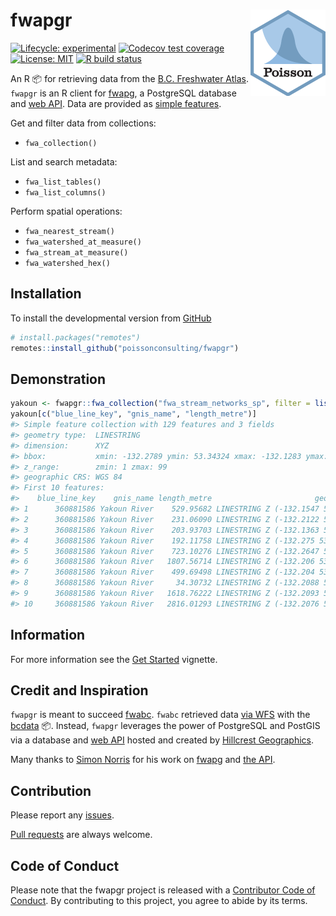 
<!-- README.md is generated from README.Rmd. Please edit that file -->

# fwapgr <img src="man/figures/logo.png" align="right" />

<!-- badges: start -->

[![Lifecycle:
experimental](https://img.shields.io/badge/lifecycle-experimental-orange.svg)](https://www.tidyverse.org/lifecycle/#experimental)
[![Codecov test
coverage](https://codecov.io/gh/poissonconsulting/fwapgr/branch/master/graph/badge.svg)](https://codecov.io/gh/poissonconsulting/fwapgr?branch=master)
[![License:
MIT](https://img.shields.io/badge/License-MIT-green.svg)](https://opensource.org/licenses/MIT)
[![R build
status](https://github.com/poissonconsulting/fwapgr/workflows/R-CMD-check/badge.svg)](https://github.com/poissonconsulting/fwapgr/actions)
<!-- badges: end -->

An R 📦 for retrieving data from the [B.C. Freshwater
Atlas](https://www2.gov.bc.ca/gov/content/data/geographic-data-services/topographic-data/freshwater).
`fwapgr` is an R client for [fwapg](https://github.com/smnorris/fwapg),
a PostgreSQL database and [web API](https://hillcrestgeo.ca/fwapg/).
Data are provided as [simple features](https://github.com/r-spatial/sf).

Get and filter data from collections:

  - `fwa_collection()`

List and search metadata:

  - `fwa_list_tables()`  
  - `fwa_list_columns()`

Perform spatial operations:

  - `fwa_nearest_stream()`  
  - `fwa_watershed_at_measure()`  
  - `fwa_stream_at_measure()`  
  - `fwa_watershed_hex()`

## Installation

To install the developmental version from
[GitHub](https://github.com/poissonconsulting/fwapgr)

``` r
# install.packages("remotes")
remotes::install_github("poissonconsulting/fwapgr")
```

## Demonstration

``` r
yakoun <- fwapgr::fwa_collection("fwa_stream_networks_sp", filter = list(gnis_name = 'Yakoun River'))
yakoun[c("blue_line_key", "gnis_name", "length_metre")]
#> Simple feature collection with 129 features and 3 fields
#> geometry type:  LINESTRING
#> dimension:      XYZ
#> bbox:           xmin: -132.2789 ymin: 53.34324 xmax: -132.1283 ymax: 53.65705
#> z_range:        zmin: 1 zmax: 99
#> geographic CRS: WGS 84
#> First 10 features:
#>    blue_line_key    gnis_name length_metre                       geometry
#> 1      360881586 Yakoun River    529.95682 LINESTRING Z (-132.1547 53....
#> 2      360881586 Yakoun River    231.06090 LINESTRING Z (-132.2122 53....
#> 3      360881586 Yakoun River    203.93703 LINESTRING Z (-132.1363 53....
#> 4      360881586 Yakoun River    192.11758 LINESTRING Z (-132.275 53.3...
#> 5      360881586 Yakoun River    723.10276 LINESTRING Z (-132.2647 53....
#> 6      360881586 Yakoun River   1807.56714 LINESTRING Z (-132.206 53.6...
#> 7      360881586 Yakoun River    499.69498 LINESTRING Z (-132.204 53.6...
#> 8      360881586 Yakoun River     34.30732 LINESTRING Z (-132.2088 53....
#> 9      360881586 Yakoun River   1618.76222 LINESTRING Z (-132.2093 53....
#> 10     360881586 Yakoun River   2816.01293 LINESTRING Z (-132.2076 53....
```

## Information

For more information see the [Get
Started](https://poissonconsulting.github.io/fwapgr/articles/fwapgr.html)
vignette.

## Credit and Inspiration

`fwapgr` is meant to succeed
[fwabc](https://github.com/poissonconsulting/fwabc). `fwabc` retrieved
data [via
WFS](https://openmaps.gov.bc.ca/geo/pub/wfs?service=WFS&version=2.0.0&request=GetFeature&typeName=WHSE_BASEMAPPING.FWA_LAKES_POLY&outputFormat=json&SRSNAME=epsg%3A3005&CQL_FILTER=GNIS_NAME_1=%27Quamichan%20Lake%27)
with the [bcdata](https://github.com/bcgov/bcdata) 📦. Instead, `fwapgr`
leverages the power of PostgreSQL and PostGIS via a database and [web
API](https://hillcrestgeo.ca/fwapg/) hosted and created by [Hillcrest
Geographics](https://hillcrestgeo.ca/main/).

Many thanks to [Simon Norris](https://github.com/smnorris/fwapg) for his
work on [fwapg](https://github.com/smnorris/fwapg) and [the
API](https://hillcrestgeo.ca/fwapg/).

## Contribution

Please report any
[issues](https://github.com/poissonconsulting/fwapgr/issues).

[Pull requests](https://github.com/poissonconsulting/fwapgr/pulls) are
always welcome.

## Code of Conduct

Please note that the fwapgr project is released with a [Contributor Code
of
Conduct](https://contributor-covenant.org/version/2/0/CODE_OF_CONDUCT.html).
By contributing to this project, you agree to abide by its terms.
